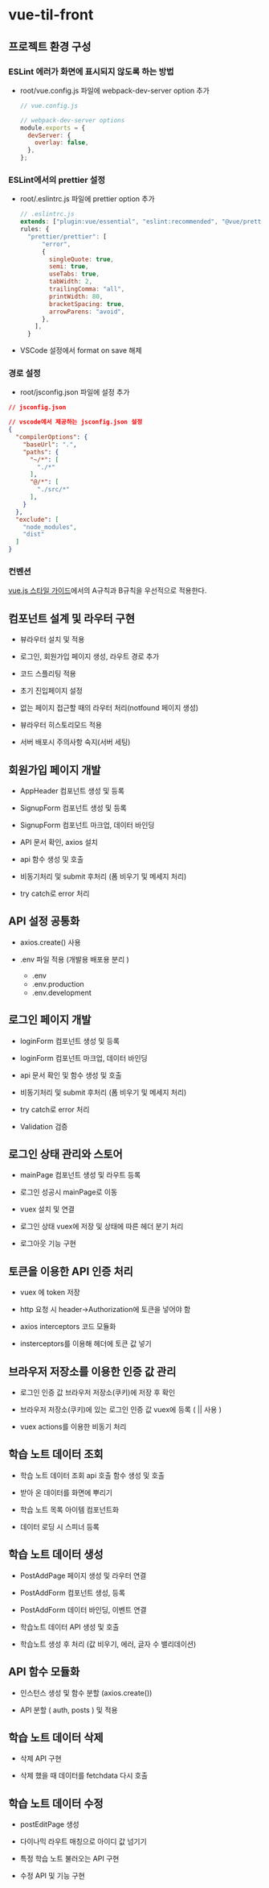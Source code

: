 # vue-til-front
## 프로젝트 환경 구성

### ESLint 에러가 화면에 표시되지 않도록 하는 방법

- root/vue.config.js 파일에 webpack-dev-server option 추가

  ```js
  // vue.config.js

  // webpack-dev-server options
  module.exports = {
    devServer: {
      overlay: false,
    },
  };
  ```

### ESLint에서의 prettier 설정

- root/.eslintrc.js 파일에 prettier option 추가

  ```js
  // .eslintrc.js
  extends: ["plugin:vue/essential", "eslint:recommended", "@vue/prettier"],
  rules: {
    "prettier/prettier": [
        "error",
        {
          singleQuote: true,
          semi: true,
          useTabs: true,
          tabWidth: 2,
          trailingComma: "all",
          printWidth: 80,
          bracketSpacing: true,
          arrowParens: "avoid",
        },
      ],
    }
  ```

- VSCode 설정에서 format on save 해제

### 경로 설정

  - root/jsconfig.json 파일에 설정 추가

  ```json
  // jsconfig.json

  // vscode에서 제공하는 jsconfig.json 설정
  {
    "compilerOptions": {
      "baseUrl": ".",
      "paths": {
        "~/*": [
          "./*"
        ],
        "@/*": [
          "./src/*"
        ],
      }
    },
    "exclude": [
      "node_modules",
      "dist"
    ]
  }
  ```

  ### 컨벤션

  [vue.js 스타일 가이드](https://kr.vuejs.org/v2/style-guide/index.html)에서의 A규칙과 B규칙을 우선적으로 적용한다.



  ## 컴포넌트 설계 및 라우터 구현
  
  - 뷰라우터 설치 및 적용

  - 로그인, 회원가입 페이지 생성, 라우트 경로 추가

  - 코드 스플리팅 적용

  - 초기 진입페이지 설정
  
  - 없는 페이지 접근할 때의 라우터 처리(notfound 페이지 생성)
  
  - 뷰라우터 히스토리모드 적용
  
  - 서버 배포시 주의사항 숙지(서버 세팅)
  
  ## 회원가입 페이지 개발

  - AppHeader 컴포넌트 생성 및 등록

  - SignupForm 컴포넌트 생성 및 등록

  - SignupForm 컴포넌트 마크업, 데이터 바인딩

  - API 문서 확인, axios 설치

  - api 함수 생성 및 호출

  - 비동기처리 및 submit 후처리 (폼 비우기 및 메세지 처리)

  - try catch로 error 처리

  ## API 설정 공통화

  - axios.create() 사용

  - .env 파일 적용 (개발용 배포용 분리 )
    - .env
    - .env.production
    - .env.development

  ## 로그인 페이지 개발

  - loginForm 컴포넌트 생성 및 등록

  - loginForm 컴포넌트 마크업, 데이터 바인딩

  - api 문서 확인 및 함수 생성 및 호출

  - 비동기처리 및 submit 후처리 (폼 비우기 및 메세지 처리)

  - try catch로 error 처리

  - Validation 검증 

  ## 로그인 상태 관리와 스토어

  - mainPage 컴포넌트 생성 및 라우트 등록

  - 로그인 성공시 mainPage로 이동

  - vuex 설치 및 연결

  - 로그인 상태 vuex에 저장 및 상태에 따른 헤더 분기 처리

  - 로그아웃 기능 구현

  ## 토큰을 이용한 API 인증 처리

  - vuex 에 token 저장

  - http 요청 시 header->Authorization에 토큰을 넣어야 함 

  - axios interceptors 코드 모듈화

  - insterceptors를 이용해 헤더에 토큰 값 넣기

  ## 브라우저 저장소를 이용한 인증 값 관리

  - 로그인 인증 값 브라우저 저장소(쿠키)에 저장 후 확인

  - 브라우저 저장소(쿠키)에 있는 로그인 인증 값 vuex에 등록 ( || 사용 )

  - vuex actions를 이용한 비동기 처리


  ## 학습 노트 데이터 조회

  - 학습 노트 데이터 조회 api 호출 함수 생성 및 호출

  - 받아 온 데이터를 화면에 뿌리기

  - 학습 노트 목록 아이템 컴포넌트화

  - 데이터 로딩 시 스피너 등록

  ## 학습 노트 데이터 생성

  - PostAddPage 페이지 생성 및 라우터 연결

  - PostAddForm 컴포넌트 생성, 등록

  - PostAddForm 데이터 바인딩, 이벤트 연결

  - 학습노트 데이터 API 생성 및 호출

  - 학습노트 생성 후 처리 (값 비우기, 에러, 글자 수 밸리데이션)

  ## API 함수 모듈화

  - 인스턴스 생성 및 함수 분할 (axios.create())

  - API 분할 ( auth, posts ) 및 적용

  ## 학습 노트 데이터 삭제

  - 삭제 API 구현

  - 삭제 했을 때 데이터를 fetchdata 다시 호출


  ## 학습 노트 데이터 수정

  - postEditPage 생성

  - 다이나믹 라우트 매칭으로 아이디 값 넘기기

  - 특정 학습 노트 불러오는 API 구현

  - 수정 API 및 기능 구현

